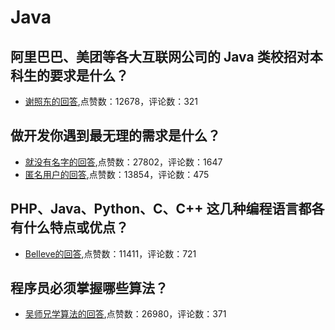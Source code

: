 #  Java 
## 阿里巴巴、美团等各大互联网公司的 Java 类校招对本科生的要求是什么？
- [谢照东的回答](https://www.zhihu.com/question/26350691/answer/42692522),点赞数：12678，评论数：321
## 做开发你遇到最无理的需求是什么？
- [就没有名字的回答](https://www.zhihu.com/question/54734401/answer/467879222),点赞数：27802，评论数：1647
- [匿名用户的回答](https://www.zhihu.com/question/54734401/answer/495449083),点赞数：13854，评论数：475
## PHP、Java、Python、C、C++ 这几种编程语言都各有什么特点或优点？
- [Belleve的回答](https://www.zhihu.com/question/25038841/answer/44396770),点赞数：11411，评论数：721
## 程序员必须掌握哪些算法？
- [吴师兄学算法的回答](https://www.zhihu.com/question/23148377/answer/907915556),点赞数：26980，评论数：371
